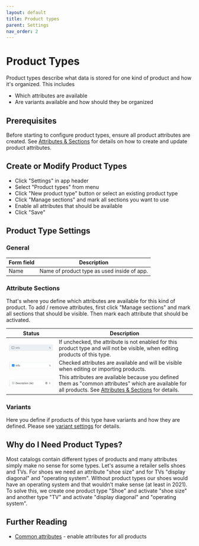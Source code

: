 ```yaml
---
layout: default
title: Product types
parent: Settings
nav_order: 2
---
```


# Product Types

Product types describe what data is stored for one kind of product and how it's organized. This includes

* Which attributes are available
* Are variants available and how should they be organized

## Prerequisites
Before starting to configure product types, ensure all product attributes are created. See [Attributes & Sections](./attributes.md) for details on how to create and update product attributes.

## Create or Modify Product Types

* Click "Settings" in app header
* Select "Product types" from menu
* Click "New product type" button or select an existing product type
* Click "Manage sections" and mark all sections you want to use
* Enable all attributes that should be available
* Click "Save"

## Product Type Settings 

### General

|Form field |Description |
--- | ---
|Name | Name of product type as used inside of app.

### Attribute Sections
That's where you define which attributes are available for this kind of product. To add / remove attributes, first click "Manage sections" and mark all sections that should be visible. Then mark each attribute that should be activated.

|Status|Description |
--- | ---
|![attribute disabled](images/pt-attribute-disabled.png) | If unchecked, the attribute is not enabled for this product type and will not be visible, when editing products of this type.
|![attribute enabled](images/pt-attribute-enabled.png) | Checked attributes are available and will be visible when editing or importing products.
|![common attribute](images/pt-attribute-common.png) | This attributes are available because you defined them as "common attributes" which are available for all products. See [Attributes & Sections](./attributes.md) for details.

### Variants
Here you define if products of this type have variants and how they are defined. Please see [variant settings](./product-variants.md) for details.

## Why do I Need Product Types?
Most catalogs contain different types of products and many attributes simply make no sense for some types. Let's assume a retailer sells shoes and TVs. For shoes we need an attribute "shoe size" and for TVs "display diagonal" and "operating system". Without product types our shoes would have an operating system and that wouldn't make sense (at least in 2021). To solve this, we create one product type "Shoe" and activate "shoe size" and another type "TV" and activate "display diagonal" and "operating system".

## Further Reading

* [Common attributes](./common-attributes.md) - enable attributes for all products